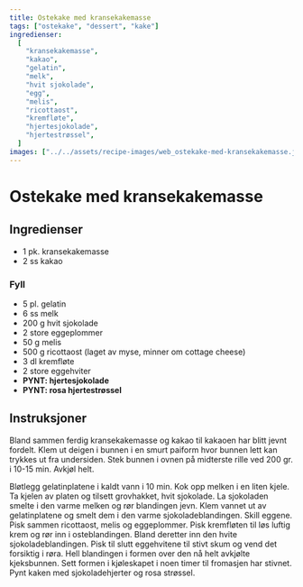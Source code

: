 ```yaml
---
title: Ostekake med kransekakemasse
tags: ["ostekake", "dessert", "kake"]
ingredienser:
  [
    "kransekakemasse",
    "kakao",
    "gelatin",
    "melk",
    "hvit sjokolade",
    "egg",
    "melis",
    "ricottaost",
    "kremfløte",
    "hjertesjokolade",
    "hjertestrøssel",
  ]
images: ["../../assets/recipe-images/web_ostekake-med-kransekakemasse.jpg"]
---
```


# Ostekake med kransekakemasse

## Ingredienser

- 1 pk. kransekakemasse
- 2 ss kakao

### Fyll

- 5 pl. gelatin
- 6 ss melk
- 200 g hvit sjokolade
- 2 store eggeplommer
- 50 g melis
- 500 g ricottaost (laget av myse, minner om cottage cheese)
- 3 dl kremfløte
- 2 store eggehviter
- **PYNT: hjertesjokolade**
- **PYNT: rosa hjertestrøssel**

## Instruksjoner

Bland sammen ferdig kransekakemasse og kakao til kakaoen har blitt jevnt fordelt. Klem ut deigen i bunnen i en smurt paiform hvor bunnen lett kan trykkes ut fra undersiden. Stek bunnen i ovnen på midterste rille ved 200 gr. i 10-15 min. Avkjøl helt.

Bløtlegg gelatinplatene i kaldt vann i 10 min. Kok opp melken i en liten kjele. Ta kjelen av platen og tilsett grovhakket, hvit sjokolade. La sjokoladen smelte i den varme melken og rør blandingen jevn. Klem vannet ut av gelatinplatene og smelt dem i den varme sjokoladeblandingen. Skill eggene. Pisk sammen ricottaost, melis og eggeplommer. Pisk kremfløten til løs luftig krem og rør inn i osteblandingen. Bland deretter inn den hvite sjokoladeblandingen. Pisk til slutt eggehvitene til stivt skum og vend det forsiktig i røra. Hell blandingen i formen over den nå helt avkjølte kjeksbunnen. Sett formen i kjøleskapet i noen timer til fromasjen har stivnet. Pynt kaken med sjokoladehjerter og rosa strøssel.
